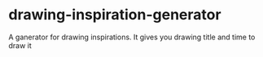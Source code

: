 # drawing-inspiration-generator
A ganerator for drawing inspirations. It gives you drawing title and time to draw it
